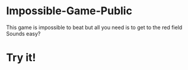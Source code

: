 # Impossible-Game-Public
This game is impossible to beat but all you need is to get to the red field
Sounds easy?
# Try it!
